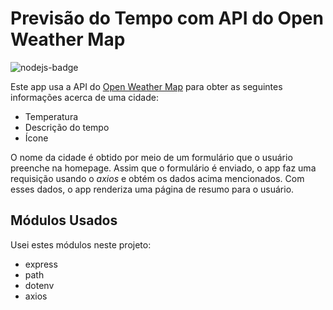 # Previsão do Tempo com API do Open Weather Map

<img alt="nodejs-badge" src="https://img.shields.io/badge/Node.js-43853D?style=for-the-badge&logo=node.js&logoColor=white">

Este app usa a API do [Open Weather Map](https://openweathermap.org/) para obter as seguintes informações acerca de uma cidade:

- Temperatura
- Descrição do tempo
- Ícone

O nome da cidade é obtido por meio de um formulário que o usuário preenche na homepage. Assim que o formulário é enviado, o app faz uma requisição usando o _axios_ e obtém os dados acima mencionados. Com esses dados, o app renderiza uma página de resumo para o usuário.

## Módulos Usados

Usei estes módulos neste projeto:

- express
- path
- dotenv
- axios
